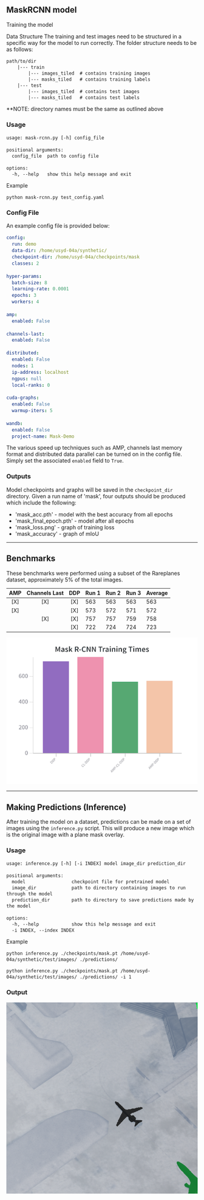 ## MaskRCNN model

Training the model

Data Structure
The training and test images need to be structured in a specific way for the model to run correctly. The folder structure needs to be as follows:

```
path/to/dir
    |--- train
        |--- images_tiled  # contains training images
        |--- masks_tiled   # contains training labels
    |--- test
        |--- images_tiled  # contains test images
        |--- masks_tiled   # contains test labels
```

**NOTE: directory names must be the same as outlined above

### Usage
```commandline
usage: mask-rcnn.py [-h] config_file

positional arguments:
  config_file  path to config file

options:
  -h, --help   show this help message and exit
```

Example
```commandline
python mask-rcnn.py test_config.yaml
```

### Config File
An example config file is provided below:

```yaml
config:
  run: demo
  data-dir: /home/usyd-04a/synthetic/
  checkpoint-dir: /home/usyd-04a/checkpoints/mask
  classes: 2

hyper-params:
  batch-size: 8
  learning-rate: 0.0001
  epochs: 3
  workers: 4

amp:
  enabled: False

channels-last:
  enabled: False

distributed:
  enabled: False
  nodes: 1
  ip-address: localhost
  ngpus: null
  local-ranks: 0

cuda-graphs:
  enabled: False
  warmup-iters: 5

wandb:
  enabled: False
  project-name: Mask-Demo
```

The various speed up techniques such as AMP, channels last memory format and distributed data parallel can be turned on in the config file. Simply set
the associated `enabled` field to `True`.

### Outputs
Model checkpoints and graphs will be saved in the `checkpoint_dir` directory. Given a run name of 'mask', four outputs should be produced which include
the following:

* 'mask_acc.pth' - model with the best accuracy from all epochs
* 'mask_final_epoch.pth' - model after all epochs
* 'mask_loss.png' - graph of training loss
* 'mask_accuracy' - graph of mIoU

---

## Benchmarks
These benchmarks were performed using a subset of the Rareplanes dataset, approximately 5% of the total images.

| AMP | Channels Last | DDP | Run 1 | Run 2 | Run 3 | Average |
|:---:|:-------------:|:---:|-------|-------|-------|---------|
| [X] |      [X]      | [X] | 563   | 563   | 563   | 563     |
| [X] |               | [X] | 573   | 572   | 571   | 572     |
|     |      [X]      | [X] | 757   | 757   | 759   | 758     |
|     |               | [X] | 722   | 724   | 724   | 723     |


![Image](../assets/mask_benchmark.png "Mask R-CNN benchmark graph")

---

## Making Predictions (Inference)
After training the model on a dataset, predictions can be made on a set of images using the `inference.py` script.
This will produce a new image which is the original image with a plane mask overlay.

### Usage
```commandline
usage: inference.py [-h] [-i INDEX] model image_dir prediction_dir

positional arguments:
  model                 checkpoint file for pretrained model
  image_dir             path to directory containing images to run through the model
  prediction_dir        path to directory to save predictions made by the model

options:
  -h, --help            show this help message and exit
  -i INDEX, --index INDEX
```
Example
```commandline
python inference.py ./checkpoints/mask.pt /home/usyd-04a/synthetic/test/images/ ./predictions/
```
```commandline
python inference.py ./checkpoints/mask.pt /home/usyd-04a/synthetic/test/images/ ./predictions/ -i 1
```

### Output
![Image](../assets/mask_inference.png "FCN Prediction")
